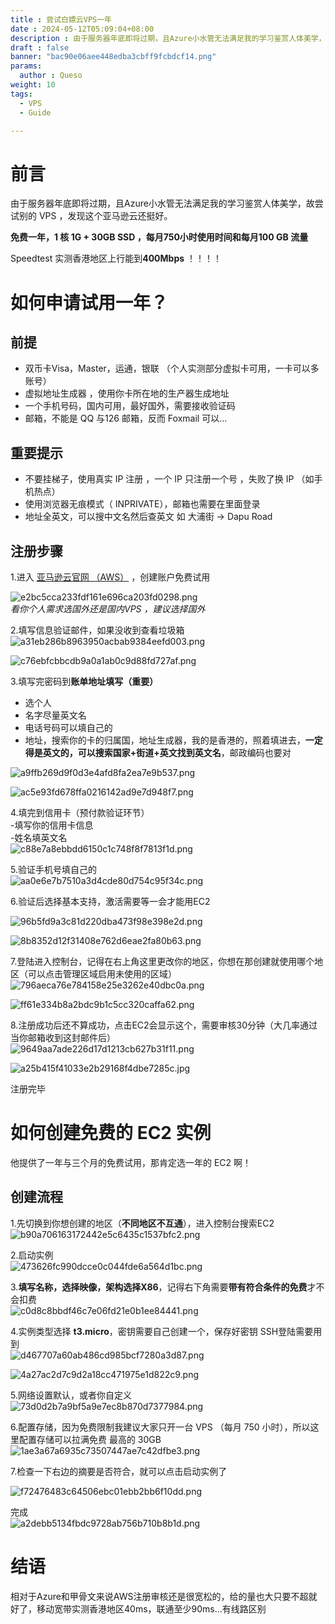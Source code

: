 ```yaml
---
title : 尝试白嫖云VPS一年
date : 2024-05-12T05:09:04+08:00
description : 由于服务器年底即将过期，且Azure小水管无法满足我的学习鉴赏人体美学，故尝试别的 VPS。
draft : false
banner: "bac90e06aee448edba3cbff9fcbdcf14.png"
params:
  author : Queso
weight: 10
tags:
  - VPS
  - Guide

---
```


# 前言

由于服务器年底即将过期，且Azure小水管无法满足我的学习鉴赏人体美学，故尝试别的 VPS ，发现这个亚马逊云还挺好。

**免费一年，1 核 1G + 30GB SSD ，每月750小时使用时间和每月100 GB 流量**

Speedtest 实测香港地区上行能到**400Mbps** ！！！！

# 如何申请试用一年？

## 前提

- 双币卡Visa，Master，运通，银联 （个人实测部分虚拟卡可用，一卡可以多账号）
- 虚拟地址生成器 ，使用你卡所在地的生产器生成地址
- 一个手机号码，国内可用，最好国外，需要接收验证码
- 邮箱，不能是 QQ 与126 邮箱，反而 Foxmail 可以...

## 重要提示

- 不要挂梯子，使用真实 IP 注册 ，一个 IP 只注册一个号 ，失败了换 IP （如手机热点）
- 使用浏览器无痕模式（ INPRIVATE），邮箱也需要在里面登录
- 地址全英文，可以搜中文名然后查英文 如 大浦街 -> Dapu Road

## 注册步骤

1.进入 [亚马逊云官网 （AWS）](https://aws.amazon.com/cn/free/) ，创建账户免费试用

![e2bc5cca233fdf161e696ca203fd0298.png](bac90e06aee448edba3cbff9fcbdcf14.png)  
*看你个人需求选国外还是国内VPS ，建议选择国外*

2.填写信息验证邮件，如果没收到查看垃圾箱  
![a31eb286b8963950acbab9384eefd003.png](277fc892601142fea0d71b5a1140a26e.png)

![c76ebfcbbcdb9a0a1ab0c9d88fd727af.png](8ae2d5631df341ecb5fa86ea2924b45e.png)

3.填写完密码到**账单地址填写（重要）**

- 选个人
- 名字尽量英文名
- 电话号码可以填自己的
- 地址，搜索你的卡的归属国，地址生成器，我的是香港的，照着填进去，**一定得是英文的，可以搜索国家+街道+英文找到英文名**，邮政编码也要对

![a9ffb269d9f0d3e4afd8fa2ea7e9b537.png](b482acc2162840fda35b9f2706d440ba.png)

![ac5e93fd678ffa0216142ad9e7d948f7.png](28fbd883561d455b931949154ea98635.png)

4.填完到信用卡（预付款验证环节）  
-填写你的信用卡信息  
-姓名填英文名  
![c88e7a8ebbdd6150c1c748f8f7813f1d.png](e3e4aa961a204553b34cc1e13468c65a.png)

5.验证手机号填自己的  
![aa0e6e7b7510a3d4cde80d754c95f34c.png](90ddf411a07242dba56aa165ae10fe1a.png)

6.验证后选择基本支持，激活需要等一会才能用EC2

![96b5fd9a3c81d220dba473f98e398e2d.png](43a00b4f33a54fc2a3833017293adc6c.png)

![8b8352d12f31408e762d6eae2fa80b63.png](6f9979d84cd7490785825b444104aa3e.png)

7.登陆进入控制台，记得在右上角这里更改你的地区，你想在那创建就使用哪个地区（可以点击管理区域启用未使用的区域）  
![796aeca76e784158e25e3262e40dbc0a.png](087e0e83c9f143a98aeab62047d3f880.png)

![ff61e334b8a2bdc9b1c5cc320caffa62.png](aa77c83ed843420f832b5e6905a7607a.png)

8.注册成功后还不算成功，点击EC2会显示这个，需要审核30分钟（大几率通过当你邮箱收到这封邮件后）  
![9649aa7ade226d17d1213cb627b31f11.png](211fe6bd3df8483a970ad21e6aff93a0.png)

![a25b415f41033e2b29168f4dbe7285c.jpg](4ff5ae3482074167a7a4c28a7fda431f.jpg)

注册完毕

# 如何创建免费的 EC2 实例

他提供了一年与三个月的免费试用，那肯定选一年的 EC2 啊！

## 创建流程

1.先切换到你想创建的地区（**不同地区不互通**），进入控制台搜索EC2  
![b90a706163172442e5c6435c1537bfc2.png](b00699172ead44d684188d004d685d94.png)

2.启动实例  
![473626fc990dcce0c044fde6a564d1bc.png](09c3551fc6eb4933bc36e94e763b370e.png)

3.**填写名称，选择映像，架构选择X86**，记得右下角需要**带有符合条件的免费**才不会扣费  
![c0d8c8bbdf46c7e06fd21e0b1ee84441.png](1db209370cdd4a84954696cd19f49772.png)

4.实例类型选择 **t3.micro**，密钥需要自己创建一个，保存好密钥 SSH登陆需要用到  
![d467707a60ab486cd985bcf7280a3d87.png](354cc69a612c4e249100c58d8a87650a.png)

![4a27ac2d7c9d2a18cc471975e1d822c9.png](7a3779eab7984897ac0f80efc436c4df.png)

5.网络设置默认，或者你自定义  
![73d0d2b7a9bf5a9e7ec8b870d7377984.png](66509372e1424e7c8e782791b236b2f5.png)

6.配置存储，因为免费限制我建议大家只开一台 VPS （每月 750 小时），所以这里配置存储可以拉满免费 最高的 30GB  
![1ae3a67a6935c73507447ae7c42dfbe3.png](75da9846f6144f589cc69fa03981675b.png)

7.检查一下右边的摘要是否符合，就可以点击启动实例了

![f72476483c64506ebc01ebb2bb6f10dd.png](03e4be67b6ab443793f015ea61599443.png)

完成  
![a2debb5134fbdc9728ab756b710b8b1d.png](09b34c45bf994b7b9bdf298d297eb5b3.png)

# 结语

相对于Azure和甲骨文来说AWS注册审核还是很宽松的，给的量也大只要不超就好了，移动宽带实测香港地区40ms，联通至少90ms...有线路区别